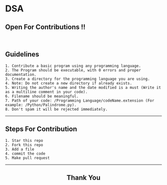 # DSA

<h2><strong>Open For Contributions !!</strong></h2>
</br>


## Guidelines

    1. Contribute a basic program using any programming language.
    2. The Program should be executable, with 0 errors and proper documentation.
    3. Create a directory for the programming language you are using.
    4. Note: Do not create a new directory if already exists.
    5. Writing the author's name and the date modified is a must (Write it as a multiline comment in your code).
    6. Filename should be meaningful.
    7. Path of your code: /Programming Language/codeName.extension (For example: /Python/Palindrome.py).
    8. Don't spam it will be rejected immediately.
***

## Steps For Contribution

    1. Star this repo
    2. Fork this repo
    3. Add a file
    4. commit the code
    5. Make pull request
***
<h2 align="center">
    <p>
        Thank You
    </p>
</h2>
